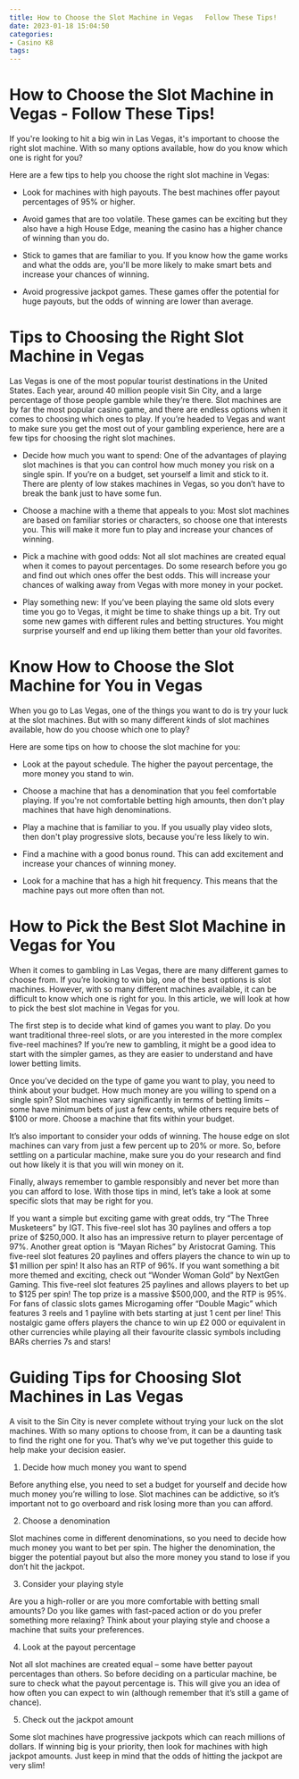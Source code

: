 ```yaml
---
title: How to Choose the Slot Machine in Vegas   Follow These Tips!
date: 2023-01-18 15:04:50
categories:
- Casino K8
tags:
---
```



#  How to Choose the Slot Machine in Vegas - Follow These Tips!

If you're looking to hit a big win in Las Vegas, it's important to choose the right slot machine. With so many options available, how do you know which one is right for you?

Here are a few tips to help you choose the right slot machine in Vegas:

- Look for machines with high payouts. The best machines offer payout percentages of 95% or higher.

- Avoid games that are too volatile. These games can be exciting but they also have a high House Edge, meaning the casino has a higher chance of winning than you do.

- Stick to games that are familiar to you. If you know how the game works and what the odds are, you'll be more likely to make smart bets and increase your chances of winning.

- Avoid progressive jackpot games. These games offer the potential for huge payouts, but the odds of winning are lower than average.

#  Tips to Choosing the Right Slot Machine in Vegas 

Las Vegas is one of the most popular tourist destinations in the United States. Each year, around 40 million people visit Sin City, and a large percentage of those people gamble while they’re there. Slot machines are by far the most popular casino game, and there are endless options when it comes to choosing which ones to play. If you’re headed to Vegas and want to make sure you get the most out of your gambling experience, here are a few tips for choosing the right slot machines.

- Decide how much you want to spend: One of the advantages of playing slot machines is that you can control how much money you risk on a single spin. If you’re on a budget, set yourself a limit and stick to it. There are plenty of low stakes machines in Vegas, so you don’t have to break the bank just to have some fun.

- Choose a machine with a theme that appeals to you: Most slot machines are based on familiar stories or characters, so choose one that interests you. This will make it more fun to play and increase your chances of winning.

- Pick a machine with good odds: Not all slot machines are created equal when it comes to payout percentages. Do some research before you go and find out which ones offer the best odds. This will increase your chances of walking away from Vegas with more money in your pocket.

- Play something new: If you’ve been playing the same old slots every time you go to Vegas, it might be time to shake things up a bit. Try out some new games with different rules and betting structures. You might surprise yourself and end up liking them better than your old favorites.

#  Know How to Choose the Slot Machine for You in Vegas 

When you go to Las Vegas, one of the things you want to do is try your luck at the slot machines.  But with so many different kinds of slot machines available, how do you choose which one to play? 

Here are some tips on how to choose the slot machine for you:

- Look at the payout schedule. The higher the payout percentage, the more money you stand to win. 

- Choose a machine that has a denomination that you feel comfortable playing. If you're not comfortable betting high amounts, then don't play machines that have high denominations. 

- Play a machine that is familiar to you. If you usually play video slots, then don't play progressive slots, because you're less likely to win. 

- Find a machine with a good bonus round. This can add excitement and increase your chances of winning money. 

- Look for a machine that has a high hit frequency. This means that the machine pays out more often than not.

#  How to Pick the Best Slot Machine in Vegas for You 

When it comes to gambling in Las Vegas, there are many different games to choose from. If you’re looking to win big, one of the best options is slot machines. However, with so many different machines available, it can be difficult to know which one is right for you. In this article, we will look at how to pick the best slot machine in Vegas for you.

The first step is to decide what kind of games you want to play. Do you want traditional three-reel slots, or are you interested in the more complex five-reel machines? If you’re new to gambling, it might be a good idea to start with the simpler games, as they are easier to understand and have lower betting limits.

Once you’ve decided on the type of game you want to play, you need to think about your budget. How much money are you willing to spend on a single spin? Slot machines vary significantly in terms of betting limits – some have minimum bets of just a few cents, while others require bets of $100 or more. Choose a machine that fits within your budget.

It’s also important to consider your odds of winning. The house edge on slot machines can vary from just a few percent up to 20% or more. So, before settling on a particular machine, make sure you do your research and find out how likely it is that you will win money on it.

Finally, always remember to gamble responsibly and never bet more than you can afford to lose. With those tips in mind, let’s take a look at some specific slots that may be right for you.

If you want a simple but exciting game with great odds, try “The Three Musketeers” by IGT. This five-reel slot has 30 paylines and offers a top prize of $250,000. It also has an impressive return to player percentage of 97%. 
Another great option is “Mayan Riches” by Aristocrat Gaming. This five-reel slot features 20 paylines and offers players the chance to win up to $1 million per spin! It also has an RTP of 96%. 
If you want something a bit more themed and exciting, check out “Wonder Woman Gold” by NextGen Gaming. This five-reel slot features 25 paylines and allows players to bet up to $125 per spin! The top prize is a massive $500,000, and the RTP is 95%. 
For fans of classic slots games Microgaming offer “Double Magic” which features 3 reels and 1 payline with bets starting at just 1 cent per line! This nostalgic game offers players the chance to win up £2 000 or equivalent in other currencies while playing all their favourite classic symbols including BARs cherries 7s and stars!

#  Guiding Tips for Choosing Slot Machines in Las Vegas

A visit to the Sin City is never complete without trying your luck on the slot machines. With so many options to choose from, it can be a daunting task to find the right one for you. That’s why we’ve put together this guide to help make your decision easier.

1. Decide how much money you want to spend

Before anything else, you need to set a budget for yourself and decide how much money you’re willing to lose. Slot machines can be addictive, so it’s important not to go overboard and risk losing more than you can afford.

2. Choose a denomination

Slot machines come in different denominations, so you need to decide how much money you want to bet per spin. The higher the denomination, the bigger the potential payout but also the more money you stand to lose if you don’t hit the jackpot.

3. Consider your playing style

Are you a high-roller or are you more comfortable with betting small amounts? Do you like games with fast-paced action or do you prefer something more relaxing? Think about your playing style and choose a machine that suits your preferences.

4. Look at the payout percentage

Not all slot machines are created equal – some have better payout percentages than others. So before deciding on a particular machine, be sure to check what the payout percentage is. This will give you an idea of how often you can expect to win (although remember that it’s still a game of chance).

5. Check out the jackpot amount

Some slot machines have progressive jackpots which can reach millions of dollars. If winning big is your priority, then look for machines with high jackpot amounts. Just keep in mind that the odds of hitting the jackpot are very slim!